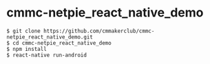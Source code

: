 # cmmc-netpie_react_native_demo

```
$ git clone https://github.com/cmmakerclub/cmmc-netpie_react_native_demo.git
$ cd cmmc-netpie_react_native_demo
$ npm install
$ react-native run-android
```
